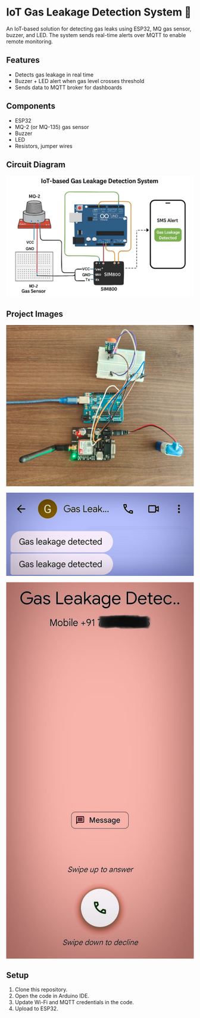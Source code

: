# IoT Gas Leakage Detection System 🚨

An IoT-based solution for detecting gas leaks using ESP32, MQ gas sensor, buzzer, and LED. 
The system sends real-time alerts over MQTT to enable remote monitoring.

## Features
- Detects gas leakage in real time
- Buzzer + LED alert when gas level crosses threshold
- Sends data to MQTT broker for dashboards

## Components
- ESP32
- MQ-2 (or MQ-135) gas sensor
- Buzzer
- LED
- Resistors, jumper wires

## Circuit Diagram

<p align="center">
  <img src="circuit.jpg" alt="Circuit Diagram" width="700"/>
</p>


## Project Images

<p align="center">
  <img src="project1.jpg" alt="Actual Assembeld" width="700"/>
</p>

<p align="center">
  <img src="project2.jpg" alt="Output Alert - 1" width="700"/>
</p>

<p align="center">
  <img src="Output.jpg" alt="Output Alert - 2"  width="700"/>
</p>



## Setup
1. Clone this repository.
2. Open the code in Arduino IDE.
3. Update Wi-Fi and MQTT credentials in the code.
4. Upload to ESP32.

